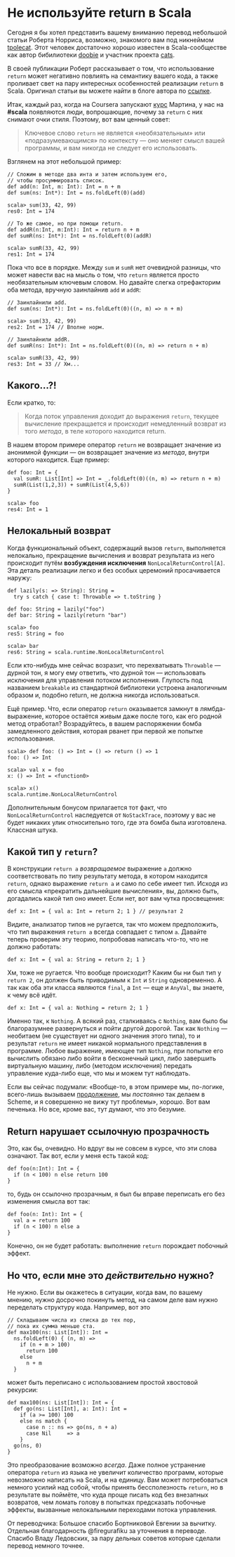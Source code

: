Не используйте return в Scala
=============================

Сегодня я бы хотел представить вашему вниманию перевод небольшой статьи Роберта Норриса, возможно, знакомого вам под никнеймом [tpolecat](https://github.com/tpolecat?tab=repositories). Этот человек достаточно хорошо известен в Scala-сообществе как автор бибилиотеки [doobie](https://github.com/tpolecat/doobie) и участник проекта [cats](https://github.com/tpolecat/cats).

В своей публикации Роберт рассказывает о том, что использование `return` может негативно повлиять на семантику вашего кода, а также проливает свет на пару интересных особенностей реализации `return` в Scala. Оригинал статьи вы можете найти в блоге автора по [ссылке](https://tpolecat.github.io/2014/05/09/return.html).

<cut text="Чем же так плох return?">

Итак, каждый раз, когда на Coursera запускают [курс](???) Мартина, у нас на **#scala** появляются люди, вопрошающие, почему за `return` с них снимают очки стиля. Поэтому, вот вам ценный совет:

> Ключевое слово `return` не является «необязательным» или «подразумевающимся» по контексту — оно меняет смысл вашей программы, и вам никогда не следует его использовать.

Взглянем на этот небольшой пример:

    // Сложим в методе два инта и затем используем его,
    // чтобы просуммировать список.
    def add(n: Int, m: Int): Int = n + m
    def sum(ns: Int*): Int = ns.foldLeft(0)(add)

    scala> sum(33, 42, 99)
    res0: Int = 174

    // То же самое, но при помощи return.
    def addR(n:Int, m:Int): Int = return n + m
    def sumR(ns: Int*): Int = ns.foldLeft(0)(addR)

    scala> sumR(33, 42, 99)
    res1: Int = 174

Пока что все в порядке. Между `sum` и `sumR` нет очевидной разницы, что может навести вас на мысль о том, что `return` является просто необязательным ключевым словом. Но давайте слегка отрефакторим оба метода, вручную заинлайнив `add` и `addR`:

    // Заинлайнили add.
    def sum(ns: Int*): Int = ns.foldLeft(0)((n, m) => n + m)

    scala> sum(33, 42, 99)
    res2: Int = 174 // Вполне норм.

    // Заинлайнили addR.
    def sumR(ns: Int*): Int = ns.foldLeft(0)((n, m) => return n + m)

    scala> sumR(33, 42, 99)
    res3: Int = 33 // Хм...

## Какого...?!

Если кратко, то:

> Когда поток управления доходит до выражения `return`, текущее вычисление прекращается и происходит немедленный возврат из того *метода*, в теле которого находится return.

В нашем втором примере оператор `return` не возвращает значение из анонимной функции — он возвращает значение из *метода*, внутри которого находится. Еще пример:

    def foo: Int = {
      val sumR: List[Int] => Int = _.foldLeft(0)((n, m) => return n + m)
      sumR(List(1,2,3)) + sumR(List(4,5,6))
    }

    scala> foo
    res4: Int = 1


## Нелокальный возврат

Когда функциональный объект, содержащий вызов `return`, выполняется нелокально, прекращение вычисления и возврат результата из него происходит путём **возбуждения исключения** `NonLocalReturnControl[A]`. Эта деталь реализации легко и без особых церемоний просачивается наружу:

    def lazily(s: => String): String =
      try s catch { case t: Throwable => t.toString }

    def foo: String = lazily("foo")
    def bar: String = lazily(return "bar")

    scala> foo
    res5: String = foo

    scala> bar
    res6: String = scala.runtime.NonLocalReturnControl

Если кто-нибудь мне сейчас возразит, что перехватывать `Throwable` — дурной тон, я могу ему ответить, что дурной тон — использовать исключения для управления потоком исполнения. Глупость под названием `breakable` из стандартной библиотеки устроена аналогичным образом и, подобно return, не должна никогда использоваться.

Ещё пример. Что, если оператор `return` оказывается замкнут в лямбда-выражение,  которое остаётся живым даже после того, как его родной метод отработал? Возрадуйтесь, в вашем распоряжении бомба замедленного действия, которая рванет при первой же попытке использования.

    scala> def foo: () => Int = () => return () => 1
    foo: () => Int

    scala> val x = foo
    x: () => Int = <function0>

    scala> x()
    scala.runtime.NonLocalReturnControl

Дополнительным бонусом прилагается тот факт, что `NonLocalReturnControl` наследуется от `NoStackTrace`, поэтому у вас не будет никаких улик относительно того, где эта бомба была изготовлена. Классная штука.


## Какой тип у `return`?
В конструкции `return a` *возвращаемое* выражение `a` должно соответствовать по типу результату метода, в котором находится `return`, однако выражение `return a` и само по себе имеет тип. Исходя из его смысла «прекратить дальнейшие вычисления», вы, должно быть, догадались какой тип оно имеет. Если нет, вот вам чутка просвещения:

    def x: Int = { val a: Int = return 2; 1 } // результат 2

Видите, анализатор типов не ругается, так что можем предположить, что тип выражения `return a` всегда совпадает с типом `a`. Давайте теперь проверим эту теорию, попробовав написать что-то, что не должно работать:

    def x: Int = { val a: String = return 2; 1 }

Хм, тоже не ругается. Что вообще происходит? Каким бы ни был тип у `return 2`, он должен быть приводимым к `Int` и `String` одновременно. А так как оба эти класса являются `final`, а `Int` — еще и `AnyVal`, вы знаете, к чему всё идёт.

    def x: Int = { val a: Nothing = return 2; 1 }

Именно так, к `Nothing`. А всякий раз, сталкиваясь с `Nothing`, вам было бы благоразумнее развернуться и пойти другой дорогой. Так как `Nothing` — необитаем (не существует ни одного значения этого типа), то и результат `return` не имеет никакой нормального представления в программе. Любое выражение, имеющее тип `Nothing`, при попытке его вычислить обязано либо войти в бесконечный цикл, либо завершить виртуальную машину, либо (методом исключения) передать управление куда-либо еще, что мы и можем тут наблюдать.

Если вы сейчас подумали: «Вообще-то, в этом примере мы, по-логике, всего-лишь вызываем [продолжение](https://ru.wikipedia.org/wiki/%D0%9F%D1%80%D0%BE%D0%B4%D0%BE%D0%BB%D0%B6%D0%B5%D0%BD%D0%B8%D0%B5_(%D0%B8%D0%BD%D1%84%D0%BE%D1%80%D0%BC%D0%B0%D1%82%D0%B8%D0%BA%D0%B0)), мы *постоянно* так делаем в Scheme, и я совершенно не вижу тут проблемы», хорошо. Вот вам печенька. Но все, кроме вас, тут думают, что это безумие.


## Return нарушает ссылочную прозрачность
Это, как бы, очевидно. Но вдруг вы не совсем в курсе, что эти слова означают. Так вот, если у меня есть такой код:

    def foo(n:Int): Int = {
      if (n < 100) n else return 100
    }

то, будь он ссылочно прозрачным, я был бы вправе переписать его без изменения смысла вот так:

    def foo(n: Int): Int = {
      val a = return 100
      if (n < 100) n else a
    }

Конечно, он не будет работать: выполнение `return` порождает побочный эффект.


## Но что, если мне это _действительно_ нужно?
Не нужно. Если вы окажетесь в ситуации, когда вам, по вашему мнению, нужно досрочно покинуть метод, на самом деле вам нужно переделать структуру кода. Например, вот это


    // Складываем числа из списка до тех пор,
    // пока их сумма меньше ста.
    def max100(ns: List[Int]): Int =
      ns.foldLeft(0) { (n, m) =>
        if (n + m > 100)
          return 100
        else
          n + m
      }

может быть переписано с использованием простой хвостовой рекурсии:

    def max100(ns: List[Int]): Int = {
      def go(ns: List[Int], a: Int): Int =
        if (a >= 100) 100
        else ns match {
          case n :: ns => go(ns, n + a)
          case Nil     => a
        }
      go(ns, 0)
    }

Это преобразование возможно *всегда*. Даже полное устранение оператора `return` из языка не увеличит количество программ, которые невозможно написать на Scala, и на единицу. Вам может потребоваться немного усилий над собой, чтобы принять бессполезность `return`, но в результате вы поймёте, что куда проще писать код без внезапных возвратов, чем ломать голову в попытках предсказать побочные эффекты, вызванные нелокальными переходами потока управления.

От переводчика:
Большое спасибо Бортниковой Евгении за вычитку. Отдельная благодарность @firegurafiku за уточнения в переводе. Спасибо Владу Ледовских, за пару дельных советов которые сделали перевод немного точнее.